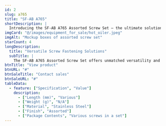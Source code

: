 ```yaml
---
id: 2
slug: a765
title: "SF-AB A765"
shortDescription: |
  Introducing the SF-AB A765 Assorted Screw Set – the ultimate solution for your screw fastening needs. This comprehensive set includes a wide variety of screws meticulously curated to tackle various projects with ease and precision.
imgCard: "@/images/equipment_for_sale/hot_oiler.jpeg"
imgAlt: "Mockup boxes of assorted screw set"
starCount: 4
longDescription:
  title: "Versatile Screw Fastening Solutions"
  subTitle: |
    The SF-AB A765 Assorted Screw Set offers unmatched versatility and convenience, making it the perfect choice for DIY enthusiasts and professionals alike. With a comprehensive selection of screws, you'll always have the right fastener for the job.
btnTitle: "View product"
btnURL: "#"
btnSaleTitle: "Contact sales"
btnSaleURL: "#"
tableData:
  - feature: ["Specification", "Value"]
    description:
      - ["Length (mm)", "Various"]
      - ["Weight (g)", "N/A"]
      - ["Material", "Stainless Steel"]
      - ["Finish", "Assorted"]
      - ["Package Contents", "Various screws in a set"]
---
```

